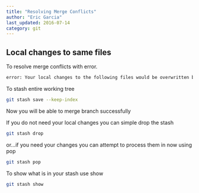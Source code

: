 ```yaml
---
title: "Resolving Merge Conflicts"
author: "Eric Garcia"
last_updated: 2016-07-14
category: git
---
```


## Local changes to same files

To resolve merge conflicts with error.

```bash
error: Your local changes to the following files would be overwritten by merge:
```

To stash entire working tree

```bash
git stash save --keep-index
```

Now you will be able to merge branch successfully

If you do not need your local changes you can simple drop the stash

```bash
git stash drop
```

or...if you need your changes you can attempt to process them in now using pop

```bash
git stash pop
```

To show what is in your stash use show

```bash
git stash show
```
